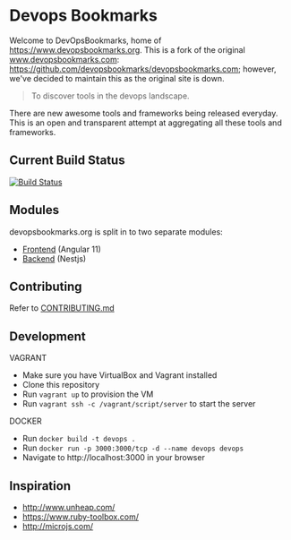 # Devops Bookmarks

Welcome to DevOpsBookmarks, home of https://www.devopsbookmarks.org. This is a fork of the original www.devopsbookmarks.com: https://github.com/devopsbookmarks/devopsbookmarks.com; however, we've decided to maintain this as the original site is down.

> To discover tools in the devops landscape.

There are new awesome tools and frameworks being released everyday.
This is an open and transparent attempt at aggregating all these tools
and frameworks.

## Current Build Status

[![Build Status](https://api.travis-ci.org/devopsbookmarks/devopsbookmarks.com.svg?branch=master)](https://travis-ci.org/github/devopsbookmarks/devopsbookmarks.com)

## Modules

devopsbookmarks.org is split in to two separate modules:

* [Frontend](https://github.com/devopsbookmarks-org/devopsbookmarks-frontend) (Angular 11)
* [Backend](https://github.com/devopsbookmarks-org/devopsbookmarks-backend.git) (Nestjs)

## Contributing

Refer to [CONTRIBUTING.md](https://github.com/devopsbookmarks-org/devopsbookmarks.org/blob/main/CONTRIBUTING.md)

## Development

VAGRANT
* Make sure you have VirtualBox and Vagrant installed
* Clone this repository
* Run `vagrant up` to provision the VM
* Run `vagrant ssh -c /vagrant/script/server` to start the server

DOCKER
* Run `docker build -t devops .`
* Run `docker run -p 3000:3000/tcp -d --name devops devops`
* Navigate to http://localhost:3000 in your browser

## Inspiration

* http://www.unheap.com/
* https://www.ruby-toolbox.com/
* http://microjs.com/
